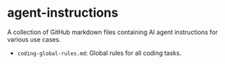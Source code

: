 # agent-instructions

A collection of GitHub markdown files containing AI agent instructions for various use cases.

- `coding-global-rules.md`: Global rules for all coding tasks.
